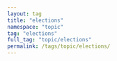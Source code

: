 ```yaml
---
layout: tag
title: "elections"
namespace: "topic"
tag: "elections"
full_tag: "topic/elections"
permalink: /tags/topic/elections/
---
```

